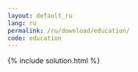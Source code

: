 ```yaml
---
layout: default_ru
lang: ru
permalink: /ru/download/education/
code: education
---
```

{% include solution.html %}
